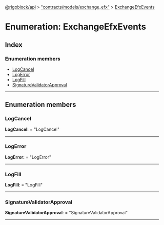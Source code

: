 [@rigoblock/api](../README.md) > ["contracts/models/exchange_efx"](../modules/_contracts_models_exchange_efx_.md) > [ExchangeEfxEvents](../enums/_contracts_models_exchange_efx_.exchangeefxevents.md)

# Enumeration: ExchangeEfxEvents

## Index

### Enumeration members

* [LogCancel](_contracts_models_exchange_efx_.exchangeefxevents.md#logcancel)
* [LogError](_contracts_models_exchange_efx_.exchangeefxevents.md#logerror)
* [LogFill](_contracts_models_exchange_efx_.exchangeefxevents.md#logfill)
* [SignatureValidatorApproval](_contracts_models_exchange_efx_.exchangeefxevents.md#signaturevalidatorapproval)

---

## Enumeration members

<a id="logcancel"></a>

###  LogCancel

**LogCancel**:  = "LogCancel"

___
<a id="logerror"></a>

###  LogError

**LogError**:  = "LogError"

___
<a id="logfill"></a>

###  LogFill

**LogFill**:  = "LogFill"

___
<a id="signaturevalidatorapproval"></a>

###  SignatureValidatorApproval

**SignatureValidatorApproval**:  = "SignatureValidatorApproval"

___

